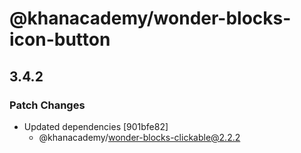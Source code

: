 # @khanacademy/wonder-blocks-icon-button

## 3.4.2
### Patch Changes

- Updated dependencies [901bfe82]
  - @khanacademy/wonder-blocks-clickable@2.2.2
